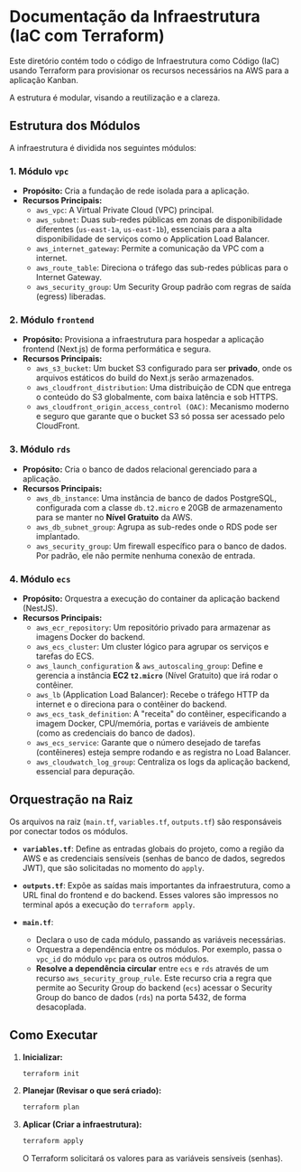 # Documentação da Infraestrutura (IaC com Terraform)

Este diretório contém todo o código de Infraestrutura como Código (IaC) usando Terraform para provisionar os recursos necessários na AWS para a aplicação Kanban.

A estrutura é modular, visando a reutilização e a clareza.

## Estrutura dos Módulos

A infraestrutura é dividida nos seguintes módulos:

### 1. Módulo `vpc`

- **Propósito:** Cria a fundação de rede isolada para a aplicação.
- **Recursos Principais:**
  - `aws_vpc`: A Virtual Private Cloud (VPC) principal.
  - `aws_subnet`: Duas sub-redes públicas em zonas de disponibilidade diferentes (`us-east-1a`, `us-east-1b`), essenciais para a alta disponibilidade de serviços como o Application Load Balancer.
  - `aws_internet_gateway`: Permite a comunicação da VPC com a internet.
  - `aws_route_table`: Direciona o tráfego das sub-redes públicas para o Internet Gateway.
  - `aws_security_group`: Um Security Group padrão com regras de saída (egress) liberadas.

### 2. Módulo `frontend`

- **Propósito:** Provisiona a infraestrutura para hospedar a aplicação frontend (Next.js) de forma performática e segura.
- **Recursos Principais:**
  - `aws_s3_bucket`: Um bucket S3 configurado para ser **privado**, onde os arquivos estáticos do build do Next.js serão armazenados.
  - `aws_cloudfront_distribution`: Uma distribuição de CDN que entrega o conteúdo do S3 globalmente, com baixa latência e sob HTTPS.
  - `aws_cloudfront_origin_access_control (OAC)`: Mecanismo moderno e seguro que garante que o bucket S3 só possa ser acessado pelo CloudFront.

### 3. Módulo `rds`

- **Propósito:** Cria o banco de dados relacional gerenciado para a aplicação.
- **Recursos Principais:**
  - `aws_db_instance`: Uma instância de banco de dados PostgreSQL, configurada com a classe `db.t2.micro` e 20GB de armazenamento para se manter no **Nível Gratuito** da AWS.
  - `aws_db_subnet_group`: Agrupa as sub-redes onde o RDS pode ser implantado.
  - `aws_security_group`: Um firewall específico para o banco de dados. Por padrão, ele não permite nenhuma conexão de entrada.

### 4. Módulo `ecs`

- **Propósito:** Orquestra a execução do container da aplicação backend (NestJS).
- **Recursos Principais:**
  - `aws_ecr_repository`: Um repositório privado para armazenar as imagens Docker do backend.
  - `aws_ecs_cluster`: Um cluster lógico para agrupar os serviços e tarefas do ECS.
  - `aws_launch_configuration` & `aws_autoscaling_group`: Define e gerencia a instância **EC2 `t2.micro`** (Nível Gratuito) que irá rodar o contêiner.
  - `aws_lb` (Application Load Balancer): Recebe o tráfego HTTP da internet e o direciona para o contêiner do backend.
  - `aws_ecs_task_definition`: A "receita" do contêiner, especificando a imagem Docker, CPU/memória, portas e variáveis de ambiente (como as credenciais do banco de dados).
  - `aws_ecs_service`: Garante que o número desejado de tarefas (contêineres) esteja sempre rodando e as registra no Load Balancer.
  - `aws_cloudwatch_log_group`: Centraliza os logs da aplicação backend, essencial para depuração.

## Orquestração na Raiz

Os arquivos na raiz (`main.tf`, `variables.tf`, `outputs.tf`) são responsáveis por conectar todos os módulos.

- **`variables.tf`**: Define as entradas globais do projeto, como a região da AWS e as credenciais sensíveis (senhas de banco de dados, segredos JWT), que são solicitadas no momento do `apply`.

- **`outputs.tf`**: Expõe as saídas mais importantes da infraestrutura, como a URL final do frontend e do backend. Esses valores são impressos no terminal após a execução do `terraform apply`.

- **`main.tf`**:
  - Declara o uso de cada módulo, passando as variáveis necessárias.
  - Orquestra a dependência entre os módulos. Por exemplo, passa o `vpc_id` do módulo `vpc` para os outros módulos.
  - **Resolve a dependência circular** entre `ecs` e `rds` através de um recurso `aws_security_group_rule`. Este recurso cria a regra que permite ao Security Group do backend (`ecs`) acessar o Security Group do banco de dados (`rds`) na porta 5432, de forma desacoplada.

## Como Executar

1.  **Inicializar:**
    ```sh
    terraform init
    ```
2.  **Planejar (Revisar o que será criado):**
    ```sh
    terraform plan
    ```
3.  **Aplicar (Criar a infraestrutura):**
    ```sh
    terraform apply
    ```
    O Terraform solicitará os valores para as variáveis sensíveis (senhas).
